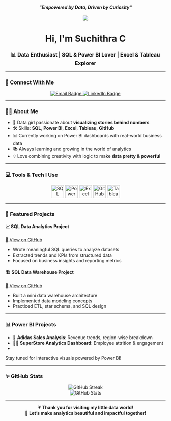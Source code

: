 <div align="center">
  <h4><em>"Empowered by Data, Driven by Curiosity"</em></h4>
 <img src="https://media.giphy.com/media/LMcB8XospGZO8UQq87/giphy.gif"/>


  <h1>Hi, I'm Suchithra C </h1>
  <h3>📊 Data Enthusiast | SQL & Power BI Lover | Excel & Tableau Explorer</h3>
</div>

---

### 🌸 Connect With Me

<p align="center">
  <a href="mailto:suchithrachuchu@gmail.com">
    <img src="https://img.shields.io/badge/Email-D14836?style=for-the-badge&logo=gmail&logoColor=white" alt="Email Badge"/>
  </a>
  <a href="https://www.linkedin.com/in/suchithra-c-29b892235/" target="_blank">
    <img src="https://img.shields.io/badge/LinkedIn-ff69b4?style=for-the-badge&logo=linkedin&logoColor=white" alt="LinkedIn Badge"/>
  </a>
</p>

---

### 💁‍♀️ About Me

- 🎀 Data girl passionate about **visualizing stories behind numbers**
- 🛠️ Skills: **SQL**, **Power BI**, **Excel**, **Tableau**, **GitHub**
- 📊 Currently working on Power BI dashboards with real-world business data
- 📚 Always learning and growing in the world of analytics
- 💡 Love combining creativity with logic to make **data pretty & powerful**

---

### 💻 Tools & Tech I Use

<p align="center">
  <img src="https://cdn.jsdelivr.net/gh/devicons/devicon/icons/mysql/mysql-original-wordmark.svg" title="SQL" width="40" height="40"/>
  <img src="https://img.icons8.com/color/48/microsoft-power-bi.png" title="Power BI" width="40" height="40"/>
  <img src="https://img.icons8.com/color/48/microsoft-excel-2019--v1.png" title="Excel" width="40" height="40"/>
  <img src="https://cdn.jsdelivr.net/gh/devicons/devicon/icons/github/github-original.svg" title="GitHub" width="40" height="40"/>
  <img src="https://img.icons8.com/color/48/tableau-software.png" title="Tableau" width="40" height="40"/>
</p>

---

### 🌟 Featured Projects

#### 📈 SQL Data Analytics Project  
[🔗 View on GitHub](https://github.com/SuchithraC/SQL-DATA-ANALYTICS-PROJECT)  
- Wrote meaningful SQL queries to analyze datasets  
- Extracted trends and KPIs from structured data  
- Focused on business insights and reporting metrics

#### 🏗️ SQL Data Warehouse Project  
[🔗 View on GitHub](https://github.com/SuchithraC/sql-data-warehouse-project)  
- Built a mini data warehouse architecture  
- Implemented data modeling concepts  
- Practiced ETL, star schema, and SQL design

---

### 📊 Power BI Projects 

- 💼 **Adidas Sales Analysis**: Revenue trends, region-wise breakdown  
- 🧍‍♀️ **SuperStore Analytics Dashboard**: Employee attrition & engagement
-  
Stay tuned for interactive visuals powered by Power BI!

---

### ✨ GitHub Stats

<div align="center">
  <img src="https://streak-stats.demolab.com?user=SuchithraC&theme=gruvbox&hide_border=true&date_format=M%20j%5B%2C%20Y%5D" alt="GitHub Streak" />
  <br>
  <img src="https://github-readme-stats.vercel.app/api?username=SuchithraC&show_icons=true&theme=cobalt&hide_border=true" alt="GitHub Stats" />
</div>

---

<p align="center">
  💗 <strong>Thank you for visiting my little data world!</strong><br>
  🌼 <strong>Let’s make analytics beautiful and impactful together!</strong>
</p>
